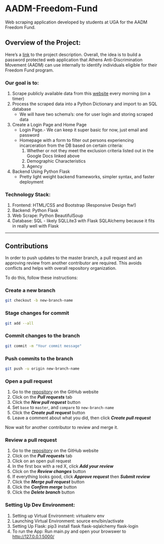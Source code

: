 # AADM-Freedom-Fund

Web scraping application developed by students at UGA for the AADM Freedom Fund.

## Overview of the Project:

Here’s a [link](https://docs.google.com/document/d/1ge8wgcUFPzQh9OQZC-WhiMtNgm_smqViKxc0nHIMH-0/edit) to the project description. Overall, the idea is to build a password protected web application that Athens Anti-Discrimination Movement (AADM) can use internally to identify individuals eligible for their Freedom Fund program.

### Our goal is to:

1. Scrape publicly available data from this [website](http://enigma.athensclarkecounty.com/photo/jailcurrent.asp) every morning (on a timer)
1. Process the scraped data into a Python Dictionary and import to an SQL database
   - We will have two schema’s: one for user login and storing scraped data
1. Create a Login Page and Home Page
   - Login Page.- We can keep it super basic for now, just email and password
   - Homepage with a form to filter out persons experiencing incarceration from the DB based on certain criteria:
     1. Whether or not they meet the exclusion criteria listed out in the Google Docs linked above
     1. Demographic Characteristics
     1. Agency
1. Backend Using Python Flask
   - Pretty light weight backend frameworks, simpler syntax, and faster deployment

### Technology Stack:

1. Frontend: HTML/CSS and Bootstrap (Responsive Design ftw!)
2. Backend: Python Flask
3. Web Scrape: Python BeautifulSoup
4. Database: SQL - likely SQLLite3 with Flask SQLAlchemy because it fits in really well with Flask

---

## Contributions

In order to push updates to the master branch, a pull request and an approving review from another contributor are required. This avoids conflicts and helps with overall repository organization.

To do this, follow these instructions:

### Create a new branch

```bash
git checkout -b new-branch-name
```

### Stage changes for commit

```bash
git add --all
```

### Commit changes to the branch

```bash
git commit -m "Your commit message"
```

### Push commits to the branch

```bash
git push -u origin new-branch-name
```

### Open a pull request

1.  Go to the [repository](https://github.com/joshmess/AADM-Freedom-Fund) on the GitHub website
2.  Click on the **_Pull requests_** tab
3.  Click the **_New pull request_** button
4.  Set `base` to `master`, and `compare` to `new-branch-name`
5.  Click the **_Create pull request_** button
6.  Leave a comment about what you did, then click **_Create pull request_**

Now wait for another contributor to review and merge it.

### Review a pull request

1.  Go to the [repository](https://github.com/joshmess/AADM-Freedom-Fund) on the GitHub website
2.  Click on the **_Pull requests_** tab
3.  Click on an open pull request
4.  In the first box with a red X, click **_Add your review_**
5.  Click on the **_Review changes_** button
6.  If everything looks good, click **_Approve request_** then **_Submit review_**
7.  Click the **_Merge pull request_** button
8.  Click the **_Confirm merge_** button
9.  Click the **_Delete branch_** button

### Setting Up Dev Environment:

1. Setting up Virtual Environment: virtualenv env
2. Launching Virtual Environment: source env/bin/activate
3. Setting Up Flask: pip3 install flask flask-sqlalchemy flask-login
4. To run the App: Run main.py and open your browswer to http://127.0.0.1:5000/
